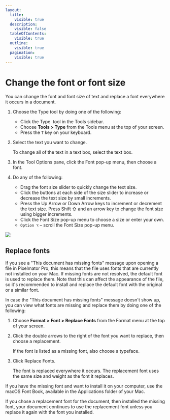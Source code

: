 ```yaml
---
layout:
  title:
    visible: true
  description:
    visible: false
  tableOfContents:
    visible: true
  outline:
    visible: true
  pagination:
    visible: true
---
```


# Change the font or font size

You can change the font and font size of text and replace a font everywhere it occurs in a document.

1. Choose the Type tool by doing one of the following:
   * Click the Type <img src="https://help.pixelmator.com/pixelmator-pro/3.5/assets/English/1580998705000.png" alt="" data-size="line"> tool in the Tools sidebar.
   * Choose **Tools > Type** from the Tools menu at the top of your screen.
   * Press the `T` key on your keyboard.
2.  Select the text you want to change.

    To change all of the text in a text box, select the text box. 
3. In the Tool Options pane, click the Font pop-up menu, then choose a font.
4. Do any of the following:
   * Drag the font size slider to quickly change the text size.
   * Click the buttons at each side of the size slider to increase or decrease the text size by small increments.
   * Press the Up Arrow or Down Arrow keys to increment or decrement the text size. Press Shift ⇧ and an arrow key to change the font size using bigger increments.
   * Click the Font Size pop-up menu to choose a size or enter your own.
   * `Option ⌥` – scroll the Font Size pop-up menu.

![](https://help.pixelmator.com/pixelmator-pro/3.5/assets/English/1624794044000.png)

## Replace fonts

If you see a "This document has missing fonts" message upon opening a file in Pixelmator Pro, this means that the file uses fonts that are currently not installed on your Mac. If missing fonts are not resolved, the default font is used to replace them. Note that this can affect the appearance of the file, so it's recommended to install and replace the default font with the original or a similar font.

In case the "This document has missing fonts" message doesn't show up, you can view what fonts are missing and replace them by doing one of the following:

1. Choose **Format > Font > Replace Fonts** from the Format menu at the top of your screen.
2.  Click the double arrows to the right of the font you want to replace, then choose a replacement.

    If the font is listed as a missing font, also choose a typeface.
3.  Click Replace Fonts.

    The font is replaced everywhere it occurs. The replacement font uses the same size and weight as the font it replaces.

If you have the missing font and want to install it on your computer, use the macOS Font Book, available in the Applications folder of your Mac.

If you chose a replacement font for the document, then installed the missing font, your document continues to use the replacement font unless you replace it again with the font you installed.
